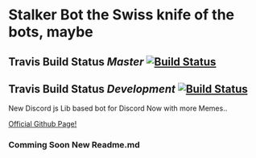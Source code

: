 # Stalker Bot the Swiss knife of the bots, maybe

## Travis Build Status *Master* [![Build Status](https://travis-ci.com/Co-Op-Development/stalker-bot.svg?branch=master)](https://travis-ci.com/Co-Op-Development/stalker-bot)

## Travis Build Status *Development* [![Build Status](https://travis-ci.com/Co-Op-Development/stalker-bot.svg?branch=dev-rvb1.0.9)](https://travis-ci.com/Co-Op-Development/stalker-bot)

New Discord js Lib based bot for Discord
Now with more Memes..

[Official Github Page!](https://co-op-development.github.io/stalker-bot/)

### Comming Soon New Readme.md